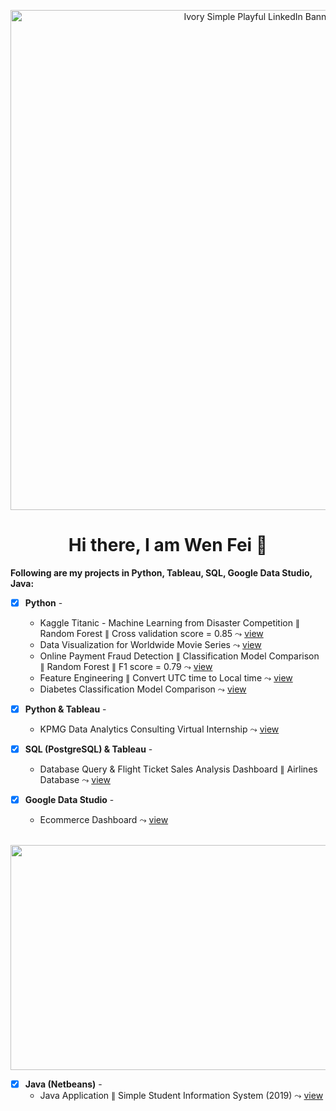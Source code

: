 <p align="center">

<img width="800" alt="Ivory Simple Playful LinkedIn Banner (1)" src="https://user-images.githubusercontent.com/118715799/212730837-839b3858-a9f8-44b2-abc2-13374ed9a723.png">
 
</p>

<h1 align="center">Hi there, I am Wen Fei 👋</h1>

<!--
**seuwenfei/seuwenfei** is a ✨ _special_ ✨ repository because its `README.md` (this file) appears on your GitHub profile.

Here are some ideas to get you started:

- 🔭 I’m currently working on ...
- 🌱 I’m currently learning ...
- 👯 I’m looking to collaborate on ...
- 🤔 I’m looking for help with ...
- 💬 Ask me about ...
- 📫 How to reach me: ...
- 😄 Pronouns: ...
- ⚡ Fun fact: ...
-->


**Following are my projects in Python, Tableau, SQL, Google Data Studio, Java:**

- [x] **Python** - 
    * Kaggle Titanic - Machine Learning from Disaster Competition $\parallel$ Random Forest $\parallel$ Cross validation score = 0.85 $\leadsto$ [view](https://www.kaggle.com/code/seuwenfei/titanic-random-forest-cv-score-0-85)
    * Data Visualization for Worldwide Movie Series $\leadsto$ [view](https://github.com/seuwenfei/Data-visualization-for-worldwide-movie-series)
    * Online Payment Fraud Detection $\parallel$ Classification Model Comparison $\parallel$ Random Forest $\parallel$ F1 score = 0.79 $\leadsto$ [view](https://github.com/seuwenfei/Online-payment-fraud-detection/blob/main/online-payment-fraud-detection.ipynb)
    * Feature Engineering $\parallel$ Convert UTC time to Local time $\leadsto$ [view](https://www.kaggle.com/code/seuwenfei/self-learning-note-convert-utc-time-to-local-time)
    * Diabetes Classification Model Comparison $\leadsto$ [view](https://github.com/seuwenfei/Diabetes-classification-model-comparison)

    
- [x] **Python & Tableau** - 
    * KPMG Data Analytics Consulting Virtual Internship $\leadsto$ [view](https://github.com/seuwenfei/KPMG_Virtual_Internship)

- [x] **SQL (PostgreSQL) & Tableau** - 
    * Database Query & Flight Ticket Sales Analysis Dashboard $\parallel$ Airlines Database $\leadsto$ [view](https://github.com/seuwenfei/Airlines-flight-ticket-sales-analysis)

- [x] **Google Data Studio** - 
    * Ecommerce Dashboard $\leadsto$ [view](https://datastudio.google.com/reporting/95a3a789-6bcd-472a-859f-e880cb1b9255)
 
&emsp;&emsp;&emsp;&emsp;&ensp;<img src="https://user-images.githubusercontent.com/118715799/211293796-cd14a0f5-2ebd-4a1f-b172-471ac2871cbc.png" width="510" height="360" />

- [x] **Java (Netbeans)** - 
    * Java Application $\parallel$ Simple Student Information System (2019) $\leadsto$ [view](https://github.com/seuwenfei/Java-application-simple-info-system)


